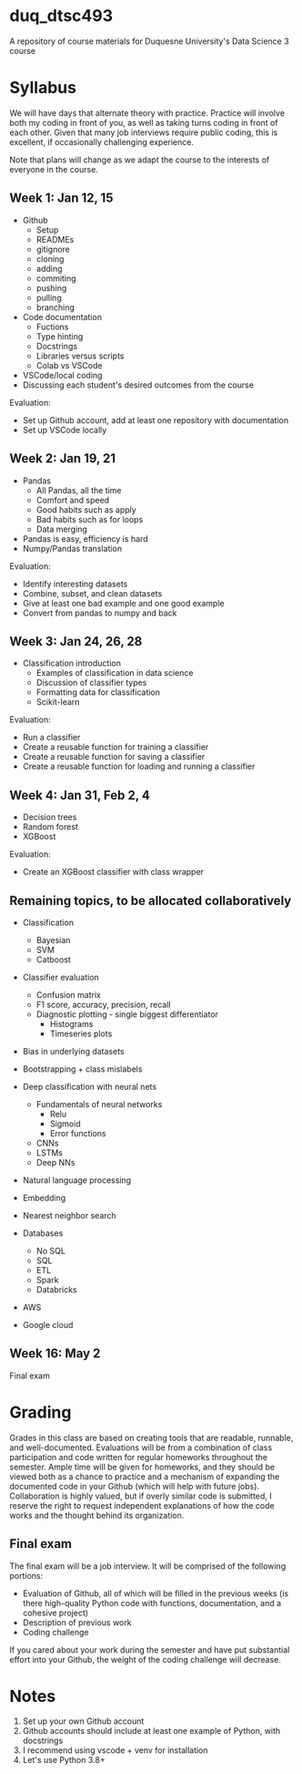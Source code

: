 # duq_dtsc493
A repository of course materials for Duquesne University's Data Science 3 course

# Syllabus
We will have days that alternate theory with practice. Practice will involve both my coding in front of you, as well as taking turns coding in front of each other. Given that many job interviews require public coding, this is excellent, if occasionally challenging experience.

Note that plans will change as we adapt the course to the interests of everyone in the course.

## Week 1: Jan 12, 15
- Github
    - Setup
    - READMEs
    - gitignore
    - cloning
    - adding
    - commiting
    - pushing
    - pulling
    - branching
- Code documentation
    - Fuctions
    - Type hinting
    - Docstrings
    - Libraries versus scripts
    - Colab vs VSCode
- VSCode/local coding
- Discussing each student's desired outcomes from the course

Evaluation:
- Set up Github account, add at least one repository with documentation
- Set up VSCode locally

## Week 2: Jan 19, 21
- Pandas
    - All Pandas, all the time
    - Comfort and speed
    - Good habits such as apply
    - Bad habits such as for loops
    - Data merging
- Pandas is easy, efficiency is hard
- Numpy/Pandas translation

Evaluation:
- Identify interesting datasets
- Combine, subset, and clean datasets
- Give at least one bad example and one good example
- Convert from pandas to numpy and back

## Week 3: Jan 24, 26, 28
- Classification introduction
    - Examples of classification in data science
    - Discussion of classifier types
    - Formatting data for classification
    - Scikit-learn

Evaluation:
- Run a classifier
- Create a reusable function for training a classifier
- Create a reusable function for saving a classifier
- Create a reusable function for loading and running a classifier

## Week 4: Jan 31, Feb 2, 4
- Decision trees
- Random forest
- XGBoost

Evaluation:
- Create an XGBoost classifier with class wrapper

## Remaining topics, to be allocated collaboratively
- Classification
    - Bayesian
    - SVM
    - Catboost

- Classifier evaluation
    - Confusion matrix
    - F1 score, accuracy, precision, recall
    - Diagnostic plotting - single biggest differentiator
        - Histograms
        - Timeseries plots

- Bias in underlying datasets
- Bootstrapping + class mislabels

- Deep classification with neural nets
    - Fundamentals of neural networks
        - Relu
        - Sigmoid
        - Error functions
    - CNNs
    - LSTMs
    - Deep NNs

- Natural language processing
- Embedding
- Nearest neighbor search

- Databases
    - No SQL
    - SQL
    - ETL
    - Spark
    - Databricks

- AWS
- Google cloud

<!-- ## Week 5: Feb 7, 9, 11

## Week 6: Feb 14, 16, 18

## Week 7: Feb 21, 23, 25

## Week 8: Feb 28, Mar 2, 4

## Week 9: Mar 14, 16, 18

## Week 10: Mar 21, 23, 25

## Week 11: Mar 28, 30, Apr 1

## Week 12: Apr 4, 6, 8

## Week 13: Apr 11, 13

## Week 14: Apr 18, 20, 22

## Week 15: Apr 25, 27, 29 -->

## Week 16: May 2
Final exam

# Grading

Grades in this class are based on creating tools that are readable, runnable, and well-documented. Evaluations will be from a combination of class participation and code written for regular homeworks throughout the semester. Ample time will be given for homeworks, and they should be viewed both as a chance to practice and a mechanism of expanding the documented code in your Github (which will help with future jobs). Collaboration is highly valued, but if overly similar code is submitted, I reserve the right to request independent explanations of how the code works and the thought behind its organization.

## Final exam
The final exam will be a job interview. It will be comprised of the following portions:

- Evaluation of Github, all of which will be filled in the previous weeks (is there high-quality Python code with functions, documentation, and a cohesive project)
- Description of previous work
- Coding challenge

If you cared about your work during the semester and have put substantial effort into your Github, the weight of the coding challenge will decrease.


# Notes
1. Set up your own Github account
1. Github accounts should include at least one example of Python, with docstrings
1. I recommend using vscode + venv for installation
1. Let's use Python 3.8+